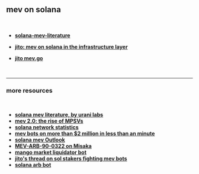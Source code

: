 ## mev on solana

<br>

* **[solana-mev-literature](https://github.com/urani-trade/solana-mev-literature)**
* **[jito: mev on solana in the infrastructure layer](https://jito.wtf/)**

* **[jito mev.go](https://github.com/weeaa/jito-go)** 

<br>

---

### more resources

<br>

* **[solana mev literature, by urani labs](https://github.com/urani-labs/solana-mev-literature)**
* **[mev 2.0: the rise of MPSVs](https://www.recvc.com/mev-2-0-the-rise-of-mpsvs/)**
* **[solana network statistics](https://jito.retool.com/embedded/public/7e37389a-c991-4fb3-a3cd-b387859c7da1)**
* **[mev bots on more than $2 million in less than an minute](https://twitter.com/oraprotocol/status/1539664843816333312?s=20&t=Hdo4irxrDiatM4LKA3FbhA)**
* **[solana mev Outlook](https://medium.com/chorus-one/analyzing-mev-instances-on-solana-part-3-6376bcf40b6b)**
* **[MEV-ARB-90-0322 on Misaka](https://github.com/0xMisaka/MEV-data-solana/blob/main/MEV-ARB-90-0322.ipynb0)**
* **[mango market liquidator bot](https://github.com/blockworks-foundation/liquidator-v3)**
* **[jito's thread on sol stakers fighting mev bots](https://twitter.com/jito_sol/status/1630584599352082434)**
* **[solana arb bot](https://github.com/0xNineteen/solana-arbitrage-bot)**
